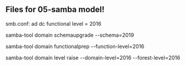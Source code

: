 ## Files for 05-samba model!

smb.conf:
ad dc functional level = 2016

samba-tool domain schemaupgrade --schema=2019

samba-tool domain functionalprep --function-level=2016

samba-tool domain level raise --domain-level=2016 --forest-level=2016
